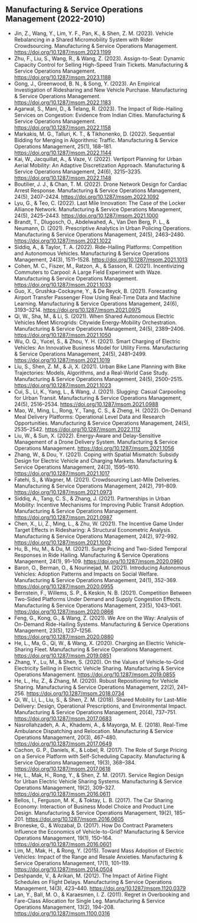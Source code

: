 ## Manufacturing & Service Operations Management (2022-2010)

* Jin, Z., Wang, Y., Lim, Y. F., Pan, K., & Shen, Z. M. (2023). Vehicle Rebalancing in a Shared Micromobility System with Rider Crowdsourcing. Manufacturing & Service Operations Management. https://doi.org/10.1287/msom.2023.1199
* Zhu, F., Liu, S., Wang, R., & Wang, Z. (2023). Assign-to-Seat: Dynamic Capacity Control for Selling High-Speed Train Tickets. Manufacturing & Service Operations Management. https://doi.org/10.1287/msom.2023.1188
* Gong, J., Greenwood, B. N., & Song, Y. (2023). An Empirical Investigation of Ridesharing and New Vehicle Purchase. Manufacturing & Service Operations Management. https://doi.org/10.1287/msom.2022.1183
* Agarwal, S., Mani, D., & Telang, R. (2023). The Impact of Ride-Hailing Services on Congestion: Evidence from Indian Cities. Manufacturing & Service Operations Management. https://doi.org/10.1287/msom.2022.1158
* Markakis, M. G., Talluri, K. T., & Tikhonenko, D. (2022). Sequential Bidding for Merging in Algorithmic Traffic. Manufacturing & Service Operations Management, 25(1), 168–181. https://doi.org/10.1287/msom.2022.1144
* Kai, W., Jacquillat, A., & Vaze, V. (2022). Vertiport Planning for Urban Aerial Mobility: An Adaptive Discretization Approach. Manufacturing & Service Operations Management, 24(6), 3215–3235. https://doi.org/10.1287/msom.2022.1148
* Boutilier, J. J., & Chan, T. M. (2022). Drone Network Design for Cardiac Arrest Response. Manufacturing & Service Operations Management, 24(5), 2407–2424. https://doi.org/10.1287/msom.2022.1092
* Lyu, G., & Teo, C. (2022). Last Mile Innovation: The Case of the Locker Alliance Network. Manufacturing & Service Operations Management, 24(5), 2425–2443. https://doi.org/10.1287/msom.2021.1000
* Brandt, T., Dlugosch, O., Abdelwahed, A., Van Den Berg, P. L., & Neumann, D. (2021). Prescriptive Analytics in Urban Policing Operations. Manufacturing & Service Operations Management, 24(5), 2463–2480. https://doi.org/10.1287/msom.2021.1022
* Siddiq, A., & Taylor, T. A. (2022). Ride-Hailing Platforms: Competition and Autonomous Vehicles. Manufacturing & Service Operations Management, 24(3), 1511–1528. https://doi.org/10.1287/msom.2021.1013
* Cohen, M. C., Fiszer, M., Ratzon, A., & Sasson, R. (2021). Incentivizing Commuters to Carpool: A Large Field Experiment with Waze. Manufacturing & Service Operations Management. https://doi.org/10.1287/msom.2021.1033
* Guo, X., Grushka-Cockayne, Y., & De Reyck, B. (2021). Forecasting Airport Transfer Passenger Flow Using Real-Time Data and Machine Learning. Manufacturing & Service Operations Management, 24(6), 3193–3214. https://doi.org/10.1287/msom.2021.0975
* Qi, W., Sha, M., & Li, S. (2021). When Shared Autonomous Electric Vehicles Meet Microgrids: Citywide Energy-Mobility Orchestration. Manufacturing & Service Operations Management, 24(5), 2389–2406. https://doi.org/10.1287/msom.2021.1050
* Wu, O. Q., Yucel, S., & Zhou, Y. H. (2021). Smart Charging of Electric Vehicles: An Innovative Business Model for Utility Firms. Manufacturing & Service Operations Management, 24(5), 2481–2499. https://doi.org/10.1287/msom.2021.1019
* Liu, S., Shen, Z. M., & Ji, X. (2021). Urban Bike Lane Planning with Bike Trajectories: Models, Algorithms, and a Real-World Case Study. Manufacturing & Service Operations Management, 24(5), 2500–2515. https://doi.org/10.1287/msom.2021.1023
* Cui, S., Li, K., Yang, L., & Wang, J. (2021). Slugging: Casual Carpooling for Urban Transit. Manufacturing & Service Operations Management, 24(5), 2516–2534. https://doi.org/10.1287/msom.2021.0988
* Mao, W., Ming, L., Rong, Y., Tang, C. S., & Zheng, H. (2022). On-Demand Meal Delivery Platforms: Operational Level Data and Research Opportunities. Manufacturing & Service Operations Management, 24(5), 2535–2542. https://doi.org/10.1287/msom.2022.1112
* Liu, W., & Sun, X. (2022). Energy-Aware and Delay-Sensitive Management of a Drone Delivery System. Manufacturing & Service Operations Management. https://doi.org/10.1287/msom.2021.1056
* Zhang, W., & Dou, Y. (2021). Coping with Spatial Mismatch: Subsidy Design for Electric Vehicle and Charging Markets. Manufacturing & Service Operations Management, 24(3), 1595–1610. https://doi.org/10.1287/msom.2021.1017
* Fatehi, S., & Wagner, M. (2021). Crowdsourcing Last-Mile Deliveries. Manufacturing & Service Operations Management, 24(2), 791–809. https://doi.org/10.1287/msom.2021.0973
* Siddiq, A., Tang, C. S., & Zhang, J. (2021). Partnerships in Urban Mobility: Incentive Mechanisms for Improving Public Transit Adoption. Manufacturing & Service Operations Management. https://doi.org/10.1287/msom.2021.0987
* Chen, X., Li, Z., Ming, L., & Zhu, W. (2021). The Incentive Game Under Target Effects in Ridesharing: A Structural Econometric Analysis. Manufacturing & Service Operations Management, 24(2), 972–992. https://doi.org/10.1287/msom.2021.1002
* Hu, B., Hu, M., & Du, M. (2021). Surge Pricing and Two-Sided Temporal Responses in Ride Hailing. Manufacturing & Service Operations Management, 24(1), 91–109. https://doi.org/10.1287/msom.2020.0960
* Baron, O., Berman, O., & Nourinejad, M. (2021). Introducing Autonomous Vehicles: Adoption Patterns and Impacts on Social Welfare. Manufacturing & Service Operations Management, 24(1), 352–369. https://doi.org/10.1287/msom.2020.0955
* Bernstein, F., Willems, S. P., & Keskin, N. B. (2021). Competition Between Two-Sided Platforms Under Demand and Supply Congestion Effects. Manufacturing & Service Operations Management, 23(5), 1043–1061. https://doi.org/10.1287/msom.2020.0866
* Feng, G., Kong, G., & Wang, Z. (2021). We Are on the Way: Analysis of On-Demand Ride-Hailing Systems. Manufacturing & Service Operations Management, 23(5), 1237–1256. https://doi.org/10.1287/msom.2020.0880
* He, L., Ma, G., Qi, W., & Wang, X. (2020). Charging an Electric Vehicle-Sharing Fleet. Manufacturing & Service Operations Management. https://doi.org/10.1287/msom.2019.0851
* Zhang, Y., Lu, M., & Shen, S. (2020). On the Values of Vehicle-to-Grid Electricity Selling in Electric Vehicle Sharing. Manufacturing & Service Operations Management. https://doi.org/10.1287/msom.2019.0855
* He, L., Hu, Z., & Zhang, M. (2020). Robust Repositioning for Vehicle Sharing. Manufacturing & Service Operations Management, 22(2), 241–256. https://doi.org/10.1287/msom.2018.0734
* Qi, W., Li, L., Liu, S., & Shen, Z. M. (2018). Shared Mobility for Last-Mile Delivery: Design, Operational Prescriptions, and Environmental Impact. Manufacturing & Service Operations Management, 20(4), 737–751. https://doi.org/10.1287/msom.2017.0683
* Nasrollahzadeh, A. A., Khademi, A., & Mayorga, M. E. (2018). Real-Time Ambulance Dispatching and Relocation. Manufacturing & Service Operations Management, 20(3), 467–480. https://doi.org/10.1287/msom.2017.0649
* Cachon, G. P., Daniels, K., & Lobel, R. (2017). The Role of Surge Pricing on a Service Platform with Self-Scheduling Capacity. Manufacturing & Service Operations Management, 19(3), 368–384. https://doi.org/10.1287/msom.2017.0618
* He, L., Mak, H., Rong, Y., & Shen, Z. M. (2017). Service Region Design for Urban Electric Vehicle Sharing Systems. Manufacturing & Service Operations Management, 19(2), 309–327. https://doi.org/10.1287/msom.2016.0611
* Bellos, I., Ferguson, M. K., & Toktay, L. B. (2017). The Car Sharing Economy: Interaction of Business Model Choice and Product Line Design. Manufacturing & Service Operations Management, 19(2), 185–201. https://doi.org/10.1287/msom.2016.0605
* Broneske, G., & Wozabal, D. (2017). How Do Contract Parameters Influence the Economics of Vehicle-to-Grid? Manufacturing & Service Operations Management, 19(1), 150–164. https://doi.org/10.1287/msom.2016.0601
* Lim, M., Mak, H., & Rong, Y. (2015). Toward Mass Adoption of Electric Vehicles: Impact of the Range and Resale Anxieties. Manufacturing & Service Operations Management, 17(1), 101–119. https://doi.org/10.1287/msom.2014.0504
* Deshpande, V., & Arikan, M. (2012). The Impact of Airline Flight Schedules on Flight Delays. Manufacturing & Service Operations Management, 14(3), 423–440. https://doi.org/10.1287/msom.1120.0379
* Lan, Y., Ball, M. O., & Karaesmen, I. Z. (2011). Regret in Overbooking and Fare-Class Allocation for Single Leg. Manufacturing & Service Operations Management, 13(2), 194–208. https://doi.org/10.1287/msom.1100.0316
